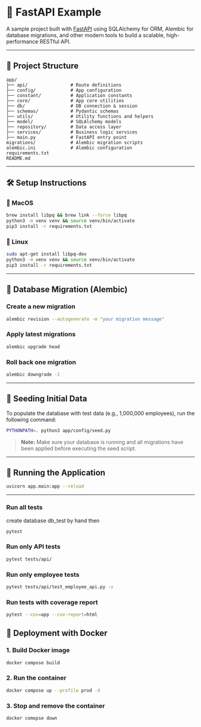 # 🚀 FastAPI Example

A sample project built with [FastAPI](https://fastapi.tiangolo.com/) using SQLAlchemy for ORM, Alembic for database
migrations, and other modern tools to build a scalable, high-performance RESTful API.

---

## 📁 Project Structure

```
app/
├── api/                # Route definitions
├── config/             # App configuration
├── constant/           # Application constants
├── core/               # App core utilities
├── db/                 # DB connection & session
├── schemas/            # Pydantic schemas
├── utils/              # Utility functions and helpers
├── model/              # SQLAlchemy models
├── repository/         # Data access layer
├── services/           # Business logic services
├── main.py             # FastAPI entry point
migrations/             # Alembic migration scripts
alembic.ini             # Alembic configuration
requirements.txt
README.md
```

---

## 🛠️ Setup Instructions

### 🍎 MacOS

```bash
brew install libpq && brew link --force libpq
python3 -m venv venv && source venv/bin/activate
pip3 install -r requirements.txt
```

### 🐧 Linux

```bash
sudo apt-get install libpq-dev
python3 -m venv venv && source venv/bin/activate
pip3 install -r requirements.txt
```

---

## 🧬 Database Migration (Alembic)

### Create a new migration

```bash
alembic revision --autogenerate -m "your migration message"
```

### Apply latest migrations

```bash
alembic upgrade head
```

### Roll back one migration

```bash
alembic downgrade -1
```

---

## 🌱 Seeding Initial Data

To populate the database with test data (e.g., 1,000,000 employees), run the following command:

```bash
PYTHONPATH=. python3 app/config/seed.py
```

> **Note:** Make sure your database
> is running and all migrations have been applied before executing the seed script.

---

## 🚀 Running the Application

```bash
uvicorn app.main:app --reload
```

---

### Run all tests
create database db_test by hand then 
```bash
pytest
```

### Run only API tests
```bash
pytest tests/api/
```

### Run only employee tests
```bash
pytest tests/api/test_employee_api.py -v
```

### Run tests with coverage report
```bash
pytest --cov=app --cov-report=html
```

## 🐳 Deployment with Docker

### 1. Build Docker image

```bash
docker compose build
```

### 2. Run the container

```bash
docker compose up --profile prod -d
```

### 3. Stop and remove the container

```bash
docker comopse down
```
